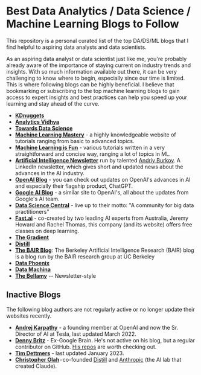 # Best Data Analytics / Data Science / Machine Learning Blogs to Follow 

This repository is  a personal curated list of the top DA/DS/ML blogs that I find helpful to aspiring data analysts and data scientists. 

As an aspiring data analyst or data scientist just like me, you're probably already aware of the importance of staying current on industry trends and insights. With so much information available out there, it can be very challenging to know where to begin, especially since our time is limited. This is where following blogs can be highly beneficial. I believe that bookmarking or subscribing to the top machine learning blogs to gain access to expert insights and best practices can help you speed up your learning and stay ahead of the curve.

- **[KDnuggets](https://www.kdnuggets.com/)**
- **[Analytics Vidhya](https://www.analyticsvidhya.com/blog/?utm_source=feed)**
- **[Towards Data Science](https://towardsdatascience.com/)**
- **[Machine Learning Mastery](https://machinelearningmastery.com/blog)** - a highly knowledgeable website of tutorials ranging from basic to advanced topics.
- **[Machine Learning is Fun](https://www.machinelearningisfun.com/)** - various tutorials written in a very straightforward and concise way, ranging a lot of topics in ML.
- **[Artificial Intelligence Newsletter](https://www.linkedin.com/newsletters/6598352935271358464/)** run by talented [Andriy Burkov](https://www.linkedin.com/in/andriyburkov/). A LinkedIn newsletter, which gives short and updated news about the advances in the AI industry.
- **[OpenAI Blog](https://openai.com/blog/)** - you can check out updates on OpenAI's advances in AI and especially their flagship product, ChatGPT.
- **[Google AI Blog](https://ai.googleblog.com/)** - a similar site to OpenAI's, all about the updates from Google's AI team. 
- **[Data Science Central](https://www.datasciencecentral.com/)** - live up to their motto: "A community for big data practitioners"
- **[Fast.ai](https://www.fast.ai/)** - co-created by two leading AI experts from Australia, Jeremy Howard and Rachel Thomas, this company (and its website) offers free classes on deep learning.
- **[The Gradient](https://thegradient.pub/)**
- **[Distill](https://distill.pub/)**
- **[The BAIR Blog](https://bair.berkeley.edu/blog/)**: The Berkeley Artificial Intelligence Research (BAIR) blog is a blog run by the BAIR research group at UC Berkeley
- **[Data Phoenix](https://dataphoenix.info/articles/)**
- **[Data Machina](http://datamachina.com/)**
- **[The Bellamy](https://analyticsindiamagazine.substack.com/)** -- Newsletter-style

## Inactive Blogs
The following blog authors are not regularly active or no longer update their websites recently.
- **[Andrej Karpathy](http://karpathy.github.io/)** - a founding member at OpenAI and now the Sr. Director of AI at Tesla, last updated March 2022.
- **[Denny Britz](https://dennybritz.com/)** - Ex-Google Brain. He's not active on his blog, but a regular contributor on GitHub. [His repos](https://github.com/dennybritz) are worth checking out.
- **[Tim Dettmers](https://timdettmers.com/)** - last updated January 2023.
- **[Christopher Olah](http://colah.github.io/)** - co-founded [Distill](https://distill.pub/) and [Anthropic](https://www.anthropic.com/) (the AI lab that created Claude).
